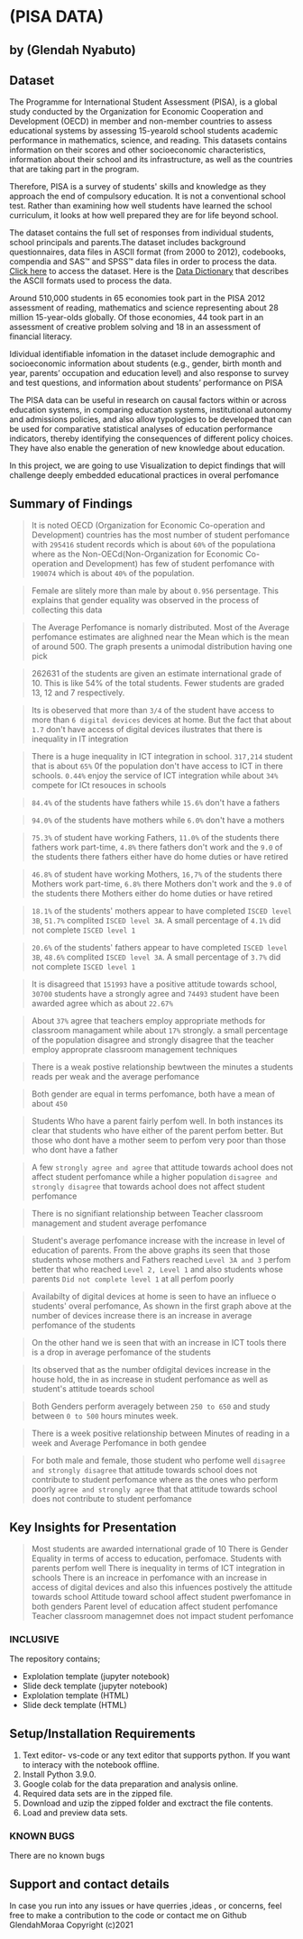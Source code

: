 # (PISA DATA)
## by (Glendah Nyabuto)


## Dataset
The Programme for International Student Assessment (PISA), is a global study conducted by the Organization for Economic Cooperation and Development (OECD) in member and non-member countries to assess educational systems by assessing 15-yearold school students academic performance in mathematics, science, and reading. This datasets contains information on their scores and other socioeconomic characteristics, information about their school and its infrastructure, as well as the countries that are taking part in the program.

Therefore, PISA is a survey of students' skills and knowledge as they approach the end of compulsory education. It is not a conventional school test. Rather than examining how well students have learned the school curriculum, it looks at how well prepared they are for life beyond school.

The dataset contains the full set of responses from individual students, school principals and parents.The dataset includes background questionnaires, data files in ASCII format (from 2000 to 2012), codebooks, compendia and SAS™ and SPSS™ data files in order to process the data. [Click here](https://www.google.com/url?q=https://www.google.com/url?q%3Dhttps://s3.amazonaws.com/udacity-hosted-downloads/ud507/pisa2012.csv.zip%26amp;sa%3DD%26amp;ust%3D1581581520574000&sa=D&source=editors&ust=1657666635096756&usg=AOvVaw3pIm8M-J9qD2C_2QQD_meJ) to access the dataset. Here is the [Data Dictionary](https://www.google.com/url?q=https://www.google.com/url?q%3Dhttps://s3.amazonaws.com/udacity-hosted-downloads/ud507/pisadict2012.csv%26sa%3DD%26ust%3D1554482573645000&sa=D&source=editors&ust=1657666635097914&usg=AOvVaw1EyGTf-NZEPpHThbLU95o9) that describes the ASCII formats used to process the data. 

Around 510,000 students in 65 economies took part in the PISA 2012 assessment of reading, mathematics and science representing about 28 million 15-year-olds globally. Of those economies, 44 took part in an assessment of creative problem solving and 18 in an assessment of financial literacy.

Idividual identifiable infomation in the dataset include demographic and socioeconomic information about students (e.g., gender, birth month and year, parents’ occupation and education level) and also response to survey and test questions, and information about students’ performance on PISA


The PISA data can be useful in research on causal factors within or across education systems, in comparing education systems, institutional autonomy and admissions policies, and also allow typologies to be developed that can be used for comparative statistical analyses of education performance indicators, thereby identifying the consequences of different policy choices. They have also enable the generation of new  knowledge about education.

In this project, we are going to use Visualization to depict findings that will challenge deeply embedded educational practices in overal perfomance



## Summary of Findings

> It is noted OECD (Organization for Economic Co-operation and Development) countries has the most number of student perfomance with `295416` student records which is about `60%` of the populationa where as the Non-OECd(Non-Organization for Economic Co-operation and Development) has few of student perfomance with `190074` which is about `40%` of the population. 

> Female are slitely more than male by about `0.956` persentage. This explains that gender equality was observed in the process of collecting this data

> The Average Perfomance is nomarly distributed. Most of the Average perfomance estimates are alighned near the Mean which is the mean of around 500. The graph presents a unimodal distribution having  one pick

> 262631 of the students are given an estimate international grade of 10. This is like 54% of the total students. Fewer students are graded 13, 12 and 7 respectively.

> Its is obeserved that more than `3/4` of the student have access to more than `6 digital devices` devices at home. But the fact that about `1.7` don't have access of digital devices ilustrates that there is inequality in IT integration

> There is a huge inequality in ICT  integration in school. `317,214` student that is about `65%` 0f the population don't have access to ICT in there schools. `0.44%` enjoy the service of ICT integration while about `34%` compete for ICt resouces in schools

> `84.4%` of the students have fathers while `15.6%` don't have a fathers

> `94.0%` of the students have mothers while `6.0%` don't have a mothers

> `75.3%` of student have working Fathers, `11.0%` of the students there fathers work part-time, `4.8%` there fathers don't work and the `9.0` of the students there fathers either have do home duties or have retired

>`46.8%` of student have working Mothers, `16,7%` of the students there Mothers work part-time, `6.8%` there Mothers don't work and the `9.0` of the students there Mothers either do home duties or have retired

> `18.1%` of the students' mothers appear to have completed `ISCED level 3B`, `51.7%` complited  `ISCED level 3A`. A small percentage of `4.1%` did not complete `ISCED level 1`

> `20.6%` of the students' fathers appear to have completed `ISCED level 3B`, `48.6%` complited  `ISCED level 3A`. A small percentage of `3.7%` did not complete `ISCED level 1`

> It is disagreed that `151993` have a positive attitude towards school, `30700` students have a strongly agree and `74493` student have been awarded agree which as about `22.67%`

> About `37%` agree that teachers employ appropriate methods for classroom managament while about `17%` strongly. a small percentage of the population disagree and strongly disagree that the teacher employ approprate classroom management techniques

> There is a weak postive relationship bewtween the minutes a students reads per weak and the average perfomance

> Both gender are equal in terms perfomance, both have a mean of about `450`

> Students Who have a parent fairly perfom well. In both instances its clear that students who have either of the parent perfom better. But those who dont have a mother seem to perfom very poor than those who dont have a father

> A few `strongly agree and agree` that attitude towards achool does not affect student perfomance while a higher population `disagree and strongly disagree` that towards achool does not affect student perfomance 

> There is no signifiant relationship between Teacher classroom management and student average perfomance

> Student's average perfomance increase with the increase in level of education of parents. From the above graphs its seen that those students whose mothers and Fathers reached `Level 3A and 3` perfom better that who reached `Level 2, Level 1` and also students whose parents `Did not complete level 1` at all perfom poorly

> Availabilty of digital devices at home is seen to have an influece o students' overal perfomance, As shown in the first graph above at the number of devices increase there is an increase in average perfomance of the students

> On the other hand we is seen that with an increase in ICT tools there is a drop in average perfomance of the students

> Its observed that as the number ofdigital devices increase in the house hold, the in as increase in student perfomance as well as student's attitude toeards school

> Both Genders perform averagely between `250 to 650` and study between `0 to 500` hours minutes week.

> There is a week positive relationship between Minutes of reading in a week and Average Perfomance in both gendee

> For both male and female, those student who perfome well `disagree and strongly disagree` that attitude towards school does not contribute to student perfomance where as the ones who perform poorly `agree and strongly agree` that that attitude towards school does not contribute to student perfomance


## Key Insights for Presentation

> Most students are awarded international grade of 10
> There is Gender Equality in terms of access to education, perfomace.
> Students with parents perfom well
> There is inequality in terms of ICT integration in schools
> There is an increace in perfomance with an increase in access of digital devices and also this infuences postively the attitude towards school
> Attitude toward school affect student pwerfomance in both genders
> Parent level of education affect student perfomance
> Teacher classroom managemnet does not impact student perfomance

### INCLUSIVE
The repository contains;
- Explolation template (jupyter notebook)
- Slide deck template  (jupyter notebook)
- Explolation template (HTML)
- Slide deck template  (HTML)

## Setup/Installation Requirements
1. Text editor- vs-code or any text editor that supports python. If you want to interacy with the notebook offline.
2. Install Python 3.9.0.
3. Google colab for the data preparation and analysis online.
4. Required data sets are in the zipped file.
5. Download and uzip the zipped folder and exctract the file contents.
6. Load and preview data sets.

### KNOWN BUGS
There are no known bugs

## Support and contact details
In case you run into any issues or have querries ,ideas , or concerns, feel free to make a contribution to the code or contact me on Github GlendahMoraa Copyright (c)2021
